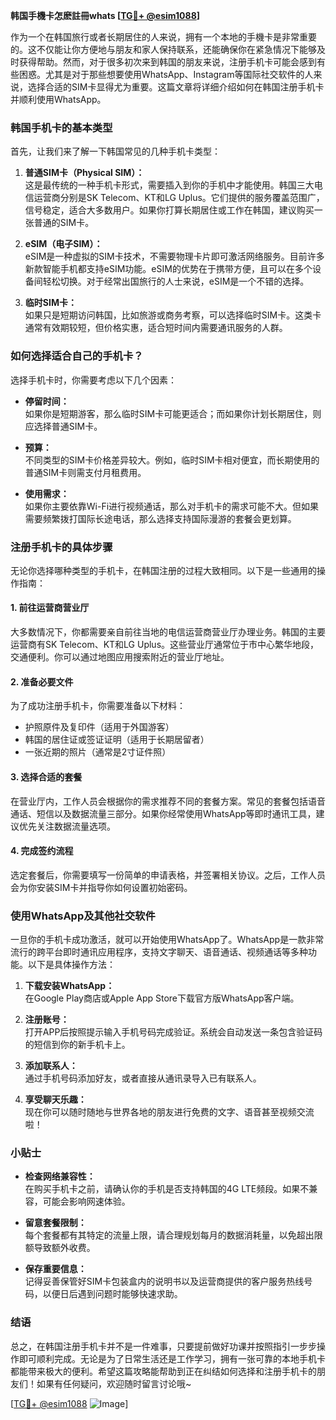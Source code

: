 **韩国手機卡怎麽註冊whats [[TG💪+ @esim1088](https://t.me/s/esim1088)]**

作为一个在韩国旅行或者长期居住的人来说，拥有一个本地的手機卡是非常重要的。这不仅能让你方便地与朋友和家人保持联系，还能确保你在紧急情况下能够及时获得帮助。然而，对于很多初次来到韩国的朋友来说，注册手机卡可能会感到有些困惑。尤其是对于那些想要使用WhatsApp、Instagram等国际社交软件的人来说，选择合适的SIM卡显得尤为重要。这篇文章将详细介绍如何在韩国注册手机卡并顺利使用WhatsApp。

### 韩国手机卡的基本类型

首先，让我们来了解一下韩国常见的几种手机卡类型：

1. **普通SIM卡（Physical SIM）：**  
   这是最传统的一种手机卡形式，需要插入到你的手机中才能使用。韩国三大电信运营商分别是SK Telecom、KT和LG Uplus。它们提供的服务覆盖范围广，信号稳定，适合大多数用户。如果你打算长期居住或工作在韩国，建议购买一张普通的SIM卡。

2. **eSIM（电子SIM）：**  
   eSIM是一种虚拟的SIM卡技术，不需要物理卡片即可激活网络服务。目前许多新款智能手机都支持eSIM功能。eSIM的优势在于携带方便，且可以在多个设备间轻松切换。对于经常出国旅行的人士来说，eSIM是一个不错的选择。

3. **临时SIM卡：**  
   如果只是短期访问韩国，比如旅游或商务考察，可以选择临时SIM卡。这类卡通常有效期较短，但价格实惠，适合短时间内需要通讯服务的人群。

### 如何选择适合自己的手机卡？

选择手机卡时，你需要考虑以下几个因素：

- **停留时间：**  
  如果你是短期游客，那么临时SIM卡可能更适合；而如果你计划长期居住，则应选择普通SIM卡。
  
- **预算：**  
  不同类型的SIM卡价格差异较大。例如，临时SIM卡相对便宜，而长期使用的普通SIM卡则需支付月租费用。

- **使用需求：**  
  如果你主要依靠Wi-Fi进行视频通话，那么对手机卡的需求可能不大。但如果需要频繁拨打国际长途电话，那么选择支持国际漫游的套餐会更划算。

### 注册手机卡的具体步骤

无论你选择哪种类型的手机卡，在韩国注册的过程大致相同。以下是一些通用的操作指南：

#### 1. 前往运营商营业厅
大多数情况下，你都需要亲自前往当地的电信运营商营业厅办理业务。韩国的主要运营商有SK Telecom、KT和LG Uplus。这些营业厅通常位于市中心繁华地段，交通便利。你可以通过地图应用搜索附近的营业厅地址。

#### 2. 准备必要文件
为了成功注册手机卡，你需要准备以下材料：
- 护照原件及复印件（适用于外国游客）
- 韩国的居住证或签证证明（适用于长期居留者）
- 一张近期的照片（通常是2寸证件照）

#### 3. 选择合适的套餐
在营业厅内，工作人员会根据你的需求推荐不同的套餐方案。常见的套餐包括语音通话、短信以及数据流量三部分。如果你经常使用WhatsApp等即时通讯工具，建议优先关注数据流量选项。

#### 4. 完成签约流程
选定套餐后，你需要填写一份简单的申请表格，并签署相关协议。之后，工作人员会为你安装SIM卡并指导你如何设置初始密码。

### 使用WhatsApp及其他社交软件

一旦你的手机卡成功激活，就可以开始使用WhatsApp了。WhatsApp是一款非常流行的跨平台即时通讯应用程序，支持文字聊天、语音通话、视频通话等多种功能。以下是具体操作方法：

1. **下载安装WhatsApp：**  
   在Google Play商店或Apple App Store下载官方版WhatsApp客户端。

2. **注册账号：**  
   打开APP后按照提示输入手机号码完成验证。系统会自动发送一条包含验证码的短信到你的新手机卡上。

3. **添加联系人：**  
   通过手机号码添加好友，或者直接从通讯录导入已有联系人。

4. **享受聊天乐趣：**  
   现在你可以随时随地与世界各地的朋友进行免费的文字、语音甚至视频交流啦！

### 小贴士

- **检查网络兼容性：**  
  在购买手机卡之前，请确认你的手机是否支持韩国的4G LTE频段。如果不兼容，可能会影响网速体验。

- **留意套餐限制：**  
  每个套餐都有其特定的流量上限，请合理规划每月的数据消耗量，以免超出限额导致额外收费。

- **保存重要信息：**  
  记得妥善保管好SIM卡包装盒内的说明书以及运营商提供的客户服务热线号码，以便日后遇到问题时能够快速求助。

### 结语

总之，在韩国注册手机卡并不是一件难事，只要提前做好功课并按照指引一步步操作即可顺利完成。无论是为了日常生活还是工作学习，拥有一张可靠的本地手机卡都能带来极大的便利。希望这篇攻略能帮助到正在纠结如何选择和注册手机卡的朋友们！如果有任何疑问，欢迎随时留言讨论哦~

[[TG💪+ @esim1088](https://t.me/s/esim1088) ![Image](https://i.postimg.cc/4NQfJmqS/Snipaste-2025-05-13-00-14-12.png)]